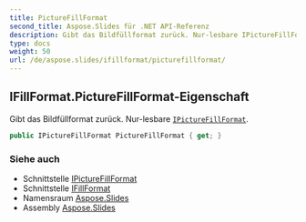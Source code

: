 ```yaml
---
title: PictureFillFormat
second_title: Aspose.Slides für .NET API-Referenz
description: Gibt das Bildfüllformat zurück. Nur-lesbare IPictureFillFormataspose.slides/ipicturefillformat.
type: docs
weight: 50
url: /de/aspose.slides/ifillformat/picturefillformat/
---
```


## IFillFormat.PictureFillFormat-Eigenschaft

Gibt das Bildfüllformat zurück. Nur-lesbare [`IPictureFillFormat`](../../ipicturefillformat).

```csharp
public IPictureFillFormat PictureFillFormat { get; }
```

### Siehe auch

* Schnittstelle [IPictureFillFormat](../../ipicturefillformat)
* Schnittstelle [IFillFormat](../../ifillformat)
* Namensraum [Aspose.Slides](../../ifillformat)
* Assembly [Aspose.Slides](../../../)

<!-- DO NOT EDIT: generiert von xmldocmd für Aspose.Slides.dll -->